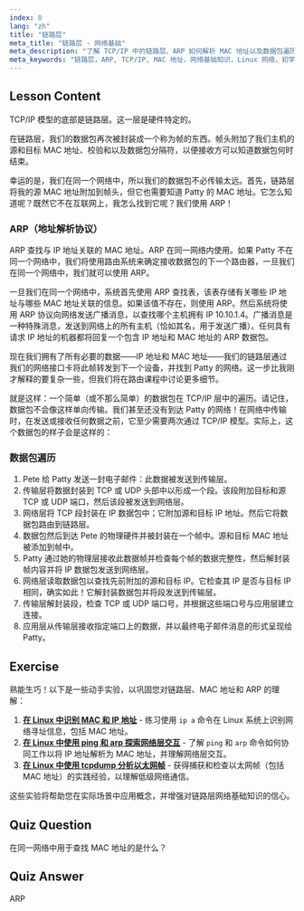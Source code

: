 ```yaml
---
index: 8
lang: "zh"
title: "链路层"
meta_title: "链路层 - 网络基础"
meta_description: "了解 TCP/IP 中的链路层、ARP 如何解析 MAC 地址以及数据包遍历。通过此 Linux 网络教程了解网络基础知识。"
meta_keywords: "链路层，ARP, TCP/IP, MAC 地址，网络基础知识，Linux 网络，初学者，教程"
---
```


## Lesson Content

TCP/IP 模型的底部是链路层。这一层是硬件特定的。

在链路层，我们的数据包再次被封装成一个称为帧的东西。帧头附加了我们主机的源和目标 MAC 地址、校验和以及数据包分隔符，以便接收方可以知道数据包何时结束。

幸运的是，我们在同一个网络中，所以我们的数据包不必传输太远。首先，链路层将我的源 MAC 地址附加到帧头，但它也需要知道 Patty 的 MAC 地址。它怎么知道呢？既然它不在互联网上，我怎么找到它呢？我们使用 ARP！

### ARP（地址解析协议）

ARP 查找与 IP 地址关联的 MAC 地址。ARP 在同一网络内使用。如果 Patty 不在同一个网络中，我们将使用路由系统来确定接收数据包的下一个路由器，一旦我们在同一个网络中，我们就可以使用 ARP。

一旦我们在同一个网络中，系统首先使用 ARP 查找表，该表存储有关哪些 IP 地址与哪些 MAC 地址关联的信息。如果该值不存在，则使用 ARP。然后系统将使用 ARP 协议向网络发送广播消息，以查找哪个主机拥有 IP 10.10.1.4。广播消息是一种特殊消息，发送到网络上的所有主机（恰如其名，用于发送广播）。任何具有请求 IP 地址的机器都将回复一个包含 IP 地址和 MAC 地址的 ARP 数据包。

现在我们拥有了所有必要的数据——IP 地址和 MAC 地址——我们的链路层通过我们的网络接口卡将此帧转发到下一个设备，并找到 Patty 的网络。这一步比我刚才解释的要复杂一些，但我们将在路由课程中讨论更多细节。

就是这样：一个简单（或不那么简单）的数据包在 TCP/IP 层中的遍历。请记住，数据包不会像这样单向传输。我们甚至还没有到达 Patty 的网络！在网络中传输时，在发送或接收任何数据之前，它至少需要两次通过 TCP/IP 模型。实际上，这个数据包的样子会是这样的：

### 数据包遍历

1. Pete 给 Patty 发送一封电子邮件：此数据被发送到传输层。
2. 传输层将数据封装到 TCP 或 UDP 头部中以形成一个段。该段附加目标和源 TCP 或 UDP 端口，然后该段被发送到网络层。
3. 网络层将 TCP 段封装在 IP 数据包中；它附加源和目标 IP 地址。然后它将数据包路由到链路层。
4. 数据包然后到达 Pete 的物理硬件并被封装在一个帧中。源和目标 MAC 地址被添加到帧中。
5. Patty 通过她的物理层接收此数据帧并检查每个帧的数据完整性，然后解封装帧内容并将 IP 数据包发送到网络层。
6. 网络层读取数据包以查找先前附加的源和目标 IP。它检查其 IP 是否与目标 IP 相同，确实如此！它解封装数据包并将段发送到传输层。
7. 传输层解封装段，检查 TCP 或 UDP 端口号，并根据这些端口号与应用层建立连接。
8. 应用层从传输层接收指定端口上的数据，并以最终电子邮件消息的形式呈现给 Patty。

## Exercise

熟能生巧！以下是一些动手实验，以巩固您对链路层、MAC 地址和 ARP 的理解：

1. **[在 Linux 中识别 MAC 和 IP 地址](https://labex.io/zh/labs/comptia-identify-mac-and-ip-addresses-in-linux-592731)** - 练习使用 `ip a` 命令在 Linux 系统上识别网络寻址信息，包括 MAC 地址。
2. **[在 Linux 中使用 ping 和 arp 探索网络层交互](https://labex.io/zh/labs/comptia-explore-network-layer-interaction-with-ping-and-arp-in-linux-592746)** - 了解 `ping` 和 `arp` 命令如何协同工作以将 IP 地址解析为 MAC 地址，并理解网络层交互。
3. **[在 Linux 中使用 tcpdump 分析以太网帧](https://labex.io/zh/labs/comptia-analyze-ethernet-frames-with-tcpdump-in-linux-592765)** - 获得捕获和检查以太网帧（包括 MAC 地址）的实践经验，以理解低级网络通信。

这些实验将帮助您在实际场景中应用概念，并增强对链路层网络基础知识的信心。

## Quiz Question

在同一网络中用于查找 MAC 地址的是什么？

## Quiz Answer

ARP
